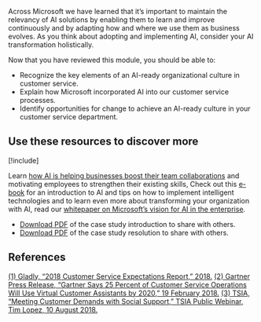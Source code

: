 Across Microsoft we have learned that it’s important to maintain the relevancy of AI solutions by enabling them to learn and improve continuously and by adapting how and where we use them as business evolves. As you think about adopting and implementing AI, consider your AI transformation holistically. 

Now that you have reviewed this module, you should be able to:

* Recognize the key elements of an AI-ready organizational culture in customer service. 
* Explain how Microsoft incorporated AI into our customer service processes.
* Identify opportunities for change to achieve an AI-ready culture in your customer service department. 

## Use these resources to discover more

[!include[](../../../includes/open-link-in-new-tab-note.md)]

Learn [how AI is helping businesses boost their team collaborations](https://info.microsoft.com/ww-landing-augment-the-employee-experience-website.html) and motivating employees to strengthen their existing skills, Check out this [e-book](https://info.microsoft.com/ww-landing-aI-basics-for-business-eBook.html) for an introduction to AI and tips on how to implement intelligent technologies and to learn even more about transforming your organization with AI, read our [whitepaper on Microsoft’s vision for AI in the enterprise](https://query.prod.cms.rt.microsoft.com/cms/api/am/binary/RE2FPpk).

* [Download PDF](https://aka.ms/AIBSCULTCSECONDWL) of the case study introduction to share with others.
* [Download PDF](https://aka.ms/AIBSCULTCSERESDWL) of the case study resolution to share with others.

## References

[(1) Gladly, “2018 Customer Service Expectations Report,” 2018.](https://go.gladly.com/2018report)
[(2) Gartner Press Release, “Gartner Says 25 Percent of Customer Service Operations Will Use Virtual Customer Assistants by 2020,” 19 February 2018.](https://www.gartner.com/newsroom/id/3858564)
[(3) TSIA, “Meeting Customer Demands with Social Support,” TSIA Public Webinar, Tim Lopez, 10 August 2018.](https://www.tsia.com/webinars/meeting-customer-demands-with-social-support)
